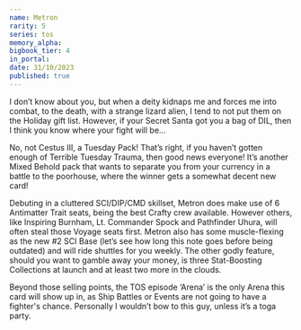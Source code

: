 ```yaml
---
name: Metron
rarity: 5
series: tos
memory_alpha:
bigbook_tier: 4
in_portal:
date: 31/10/2023
published: true
---
```


I don’t know about you, but when a deity kidnaps me and forces me into combat, to the death, with a strange lizard alien, I tend to not put them on the Holiday gift list. However, if your Secret Santa got you a bag of DIL, then I think you know where your fight will be...

No, not Cestus III, a Tuesday Pack! That’s right, if you haven’t gotten enough of Terrible Tuesday Trauma, then good news everyone! It’s another Mixed Behold pack that wants to separate you from your currency in a battle to the poorhouse, where the winner gets a somewhat decent new card!

Debuting in a cluttered SCI/DIP/CMD skillset, Metron does make use of 6 Antimatter Trait seats, being the best Crafty crew available. However others, like Inspiring Burnham, Lt. Commander Spock and Pathfinder Uhura, will often steal those Voyage seats first. Metron also has some muscle-flexing as the new #2 SCI Base (let’s see how long this note goes before being outdated) and will ride shuttles for you weekly. The other godly feature, should you want to gamble away your money, is three Stat-Boosting Collections at launch and at least two more in the clouds.

Beyond those selling points, the TOS episode ‘Arena’ is the only Arena this card will show up in, as Ship Battles or Events are not going to have a fighter's chance. Personally I wouldn’t bow to this guy, unless it’s a toga party.
